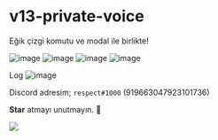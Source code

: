 # v13-private-voice

Eğik çizgi komutu ve modal ile birlikte!

![image](https://user-images.githubusercontent.com/79569914/161393531-a2a8316a-574a-4674-9256-fafee82a248f.png)
![image](https://user-images.githubusercontent.com/79569914/161393628-6c0d19e9-84d0-452c-8743-c82aef13bb0c.png)
![image](https://user-images.githubusercontent.com/79569914/161393645-41bd7d57-8fc4-4e92-a8a3-2be6e7e06e40.png)
![image](https://user-images.githubusercontent.com/79569914/161393543-9ab99146-1661-4197-82c9-d1a1d9a333d8.png)

Log
![image](https://user-images.githubusercontent.com/79569914/161393655-56a43560-5757-4ddf-801d-bc5fac6eca9a.png)

Discord adresim; `respect#1000` (919663047923101736)

**Star** atmayı unutmayın. 🌟

![](https://komarev.com/ghpvc/?username=respect0&color=dc143c)
